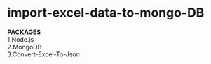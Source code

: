 # import-excel-data-to-mongo-DB

<b>PACKAGES</b></br>
1.Node.js</br>
2.MongoDB</br>
3.Convert-Excel-To-Json</br>
